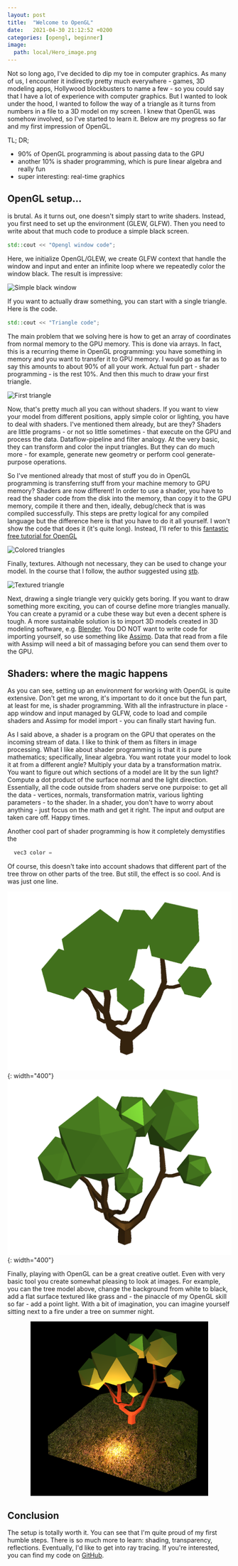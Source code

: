 ```yaml
---
layout: post
title:  "Welcome to OpenGL"
date:   2021-04-30 21:12:52 +0200
categories: [opengl, beginner]
image:
  path: local/Hero_image.png
---
```


Not so long ago, I've decided to dip my toe in computer graphics. As many of us, I encounter it indirectly pretty much everywhere - games, 3D modeling apps, Hollywood blockbusters to name a few - so you could say that I have a lot of experience with computer graphics. But I wanted to look under the hood, I wanted to follow the way of a triangle as it turns from numbers in a file to a 3D model on my screen. I knew that OpenGL was somehow involved, so I've started to learn it. Below are my progress so far and my first impression of OpenGL.

TL; DR;
- 90% of OpenGL programming is about passing data to the GPU
- another 10% is shader programming, which is pure linear algebra and really fun
- super interesting: real-time graphics

OpenGL setup...
---------
is brutal. As it turns out, one doesn't simply start to write shaders. Instead, you first need to set up the environment (GLEW, GLFW). Then you need to write about that much code to produce a simple black screen. 

```c++
std::cout << "Opengl window code";
```

Here, we initialize OpenGL/GLEW, we create GLFW context that handle the window and input and enter an infinite loop where we repeatedly color the window black. The result is impressive:

![Simple black window](placeholder.png)

If you want to actually draw something, you can start with a single triangle. Here is the code. 

```c++
std::cout << "Triangle code";
```

The main problem that we solving here is how to get an array of coordinates from normal memory to the GPU memory. This is done via arrays. In fact, this is a recurring theme in OpenGL programming: you have something in memory and you want to transfer it to GPU memory. I would go as far as to say this amounts to about 90% of all your work. Actual fun part - shader programming - is the rest 10%. And then this much to draw your first triangle.


![First triangle](placeholder.png)

Now, that's pretty much all you can without shaders. If you want to view your model from different positions, apply simple color or lighting, you have to deal with shaders. I've mentioned them already, but are they? Shaders are little programs - or not so little sometimes - that execute on the GPU and process the data. Dataflow-pipeline and filter analogy. At the very basic, they can transform and color the input triangles. But they can do much more - for example, generate new geometry or perform cool generate-purpose operations.

So I've mentioned already that most of stuff you do in OpenGL programming is transferring stuff from your machine memory to GPU memory? Shaders are now different! In order to use a shader, you have to read the shader code from the disk into the memory, than copy it to the GPU memory, compile it there and then, ideally, debug/check that is was compiled successfully. This steps are pretty logical for any compiled language but the difference here is that you have to do it all yourself. I won't show the code that does it (it's quite long). Instead, I'll refer to this [fantastic free tutorial for OpenGL](http://www.opengl-tutorial.org/beginners-tutorials/tutorial-2-the-first-triangle/) 


![Colored triangles](placehol.png)


Finally, textures. Although not necessary, they can be used to change your model. In the course that I follow, the author suggested using [stb](https://github.com/nothings/stb).

![Textured triangle](grass.png)

Next, drawing a single triangle very quickly gets boring. If you want to draw something more exciting, you can of course define more triangles manually. You can create a pyramid or a cube these way but even a decent sphere is tough. A more sustainable solution is to import 3D models created in 3D modeling software, e.g. [Blender](https://www.blender.org/). You DO NOT want to write code for importing yourself, so use something like [Assimp](https://www.assimp.org/). Data that read from a file with Assimp will need a bit of massaging before you can send them over to the GPU. 


Shaders: where the magic happens
----------
As you can see, setting up an environment for working with OpenGL is quite extensive. Don't get me wrong, it's important to do it once but the fun part, at least for me, is shader programming. With all the infrastructure in place - app window and input managed by GLFW, code to load and compile shaders and Assimp for model import - you can finally start having fun. 

As I said above, a shader is a program on the GPU that operates on the incoming stream of data. I like to think of them as filters in image processing. What I like about shader programming is that it is pure mathematics; specifically, linear algebra. You want rotate your model to look it at from a different angle? Multiply your data by a transformation matrix. You want to figure out which sections of a model are lit by the sun light? Compute a dot product of the surface normal and the light direction. Essentially, all the code outside from shaders serve one purpoise: to get all the data - vertices, normals, transformation matrix, various lighting parameters - to the shader. In a shader, you don't have to worry about anything - just focus on the math and get it right. The input and output are taken care off. Happy times.  

Another cool part of shader programming is how it completely demystifies the 

```c++
  vec3 color = 
```
Of course, this doesn't take into account shadows that different part of the tree throw on other parts of the tree. But still, the effect is so cool. And is was just one line.

![Full-width image](/local/flat_tree.png){: width="400"}
![Full-width image](/local/direct_light.png){: width="400"}


Finally, playing with OpenGL can be a great creative outlet. Even with very basic tool you create somewhat pleasing to look at images. For example, you can the tree model above, change the background from white to black, add a flat surface textured like grass and - the pinaccle of my OpenGL skill so far - add a point light. With a bit of imagination, you can imagine yourself sitting next to a fire under a tree on summer night. 


<div style="text-align: center"><img src="/local/Hero_image2.png" width="400" /></div>

Conclusion 
-----------
The setup is totally worth it. 
You can see that I'm quite proud of my first humble steps. There is so much more to learn: shading, transparency, reflections. Eventually, I'd like to get into ray tracing. If you're interested, you can find my code on [GitHub](https://github.com/Shamanskiy/LearningOpenGL).


